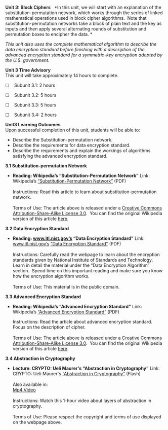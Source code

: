 **Unit 3: Block Ciphers** <span id="3"></span> 
*In this unit, we will start with an explanation of the
substitution-permutation network, which works through the series of
linked mathematical operations used in block cipher algorithms.  Note
that substitution-permutation networks take a block of plain text and
the key as inputs and then apply several alternating rounds of
substitution and permutation boxes to encipher the data. *  
  
 *This unit also uses the complete mathematical algorithm to describe
the data encryption standard before finishing with a description of the
advanced encryption standard for a symmetric-key encryption adopted by
the U.S. government.*

**Unit 3 Time Advisory**  
This unit will take approximately 14 hours to complete.

☐    Subunit 3.1: 2 hours

☐    Subunit 3.2: 5 hours

☐    Subunit 3.3: 5 hours

☐    Subunit 3.4: 2 hours

**Unit3 Learning Outcomes**  
Upon successful completion of this unit, students will be able to:

-   Describe the Substitution-permutation network.
-   Describe the requirements for data encryption standard.
-   Describe the requirements and explain the workings of algorithms
    satisfying the advanced encryption standard.

**3.1 Substitution-permutation Network** <span id="3.1"></span> 
-   **Reading: Wikipedia’s “Substitution-Permutation Network”**
    Link: Wikipedia’s [“Substitution-Permutation
    Network](https://resources.saylor.org/archived/wp-content/uploads/2012/07/Substitution-permutation-network-.pdf)[”](https://resources.saylor.org/archived/wp-content/uploads/2012/07/Substitution-permutation-network-.pdf)
    (PDF)  
        
     Instructions: Read this article to learn about
    substitution-permutation network.    
        
     Terms of Use: The article above is released under a [Creative
    Commons Attribution-Share-Alike License
    3.0](http://creativecommons.org/licenses/by-sa/3.0/).  You can find
    the original Wikipedia version of this article
    [here](http://en.wikipedia.org/wiki/Substitution-permutation_network).

**3.2 Data Encryption Standard** <span id="3.2"></span> 
-   **Reading: www.itl.nist.gov’s “Data Encryption Standard”**
    Link: www.itl.nist.gov’s [“Data Encryption
    Standard](https://resources.saylor.org/archived/wp-content/uploads/2012/07/CS409-3.2.pdf)[”](https://resources.saylor.org/archived/wp-content/uploads/2012/07/CS409-3.2.pdf)
    (PDF)  
        
     Instructions: Carefully read the webpage to learn about the
    encryption standards given by National Institute of Standards and
    Technology.  Learn in detail the material under the “Data Encryption
    Algorithm” section.  Spend time on this important reading and make
    sure you know how the encryption algorithm works.  
        
     Terms of Use: This material is in the public domain. 

**3.3 Advanced Encryption Standard** <span id="3.3"></span> 
-   **Reading: Wikipedia’s “Advanced Encryption Standard”**
    Link: Wikipedia’s [“Advanced Encryption
    Standard](https://resources.saylor.org/archived/wp-content/uploads/2012/06/Advanced-Encryption-Standard.pdf)[”](https://resources.saylor.org/archived/wp-content/uploads/2012/06/Advanced-Encryption-Standard.pdf)
    (PDF)  
      
     Instructions: Read the article about advanced encryption standard. 
    Focus on the description of cipher.  
        
     Terms of Use: The article above is released under a [Creative
    Commons Attribution-Share-Alike License
    3.0](http://creativecommons.org/licenses/by-sa/3.0/).  You can find
    the original Wikipedia version of this article
    [here](http://en.wikipedia.org/wiki/Advanced_Encryption_Standard).

**3.4 Abstraction in Cryptography** <span id="3.4"></span> 
-   **Lecture: CRYPTO: Ueli Maurer's “Abstraction in Cryptography”**
    Link: CRYPTO: Ueli Maurer's [“Abstraction in
    Cryptography”](http://www.iacr.org/conferences/crypto2009/videos/33_Maurer_-_Abstraction_in_Cryptography.html) (Flash)  
                  
     Also available in:  
     [Mp4
    Video](http://www.iacr.org/conferences/crypto2009/videos/33_Maurer_-_Abstraction_in_Cryptography.mp4)  
        
     Instructions: Watch this 1-hour video about layers of abstraction
    in cryptography.  
        
     Terms of Use: Please respect the copyright and terms of use
    displayed on the webpage above.


